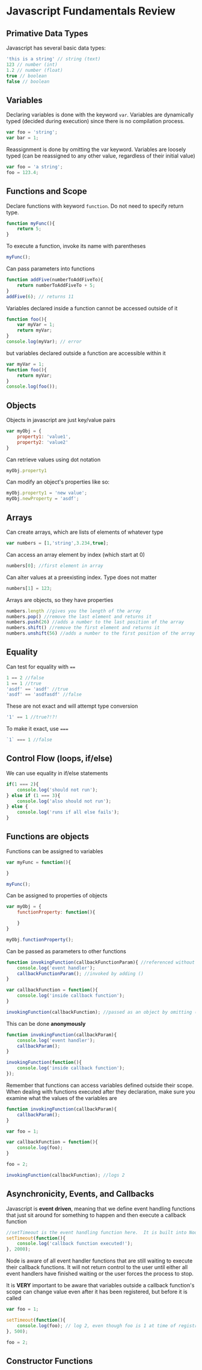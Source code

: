 # Javascript Fundamentals Review

## Primative Data Types

Javascript has several basic data types:

```javascript
'this is a string' // string (text)
123 // number (int)
1.2 // number (float)
true // boolean
false // boolean
```

## Variables

Declaring variables is done with the keyword `var`.  Variables are dynamically typed (decided during execution) since there is no compilation process.

```javascript
var foo = 'string';
var bar = 1;
```

Reassignment is done by omitting the var keyword.  Variables are loosely typed (can be reassigned to any other value, regardless of their initial value)

```javascript
var foo = 'a string';
foo = 123.4;
```

## Functions and Scope

Declare functions with keyword `function`.  Do not need to specify return type.

```javascript
function myFunc(){
	return 5;
}
```

To execute a function, invoke its name with parentheses

```javascript
myFunc();
```

Can pass parameters into functions

```javascript
function addFive(numberToAddFiveTo){
	return numberToAddFiveTo + 5;
}
addFive(6); // returns 11
```

Variables declared inside a function cannot be accessed outside of it

```javascript
function foo(){
	var myVar = 1;
	return myVar;
}
console.log(myVar); // error
```

but variables declared outside a function are accessible within it

```javascript
var myVar = 1;
function foo(){
	return myVar;
}
console.log(foo());
```

## Objects

Objects in javascript are just key/value pairs

```javascript
var myObj = {
	property1: 'value1',
	property2: 'value2'
}
```

Can retrieve values using dot notation

```javascript
myObj.property1
```

Can modify an object's properties like so:

```javascript
myObj.property1 = 'new value';
myObj.newProperty = 'asdf';
```

## Arrays

Can create arrays, which are lists of elements of whatever type

```javascript
var numbers = [1,'string',3.234,true];
```

Can access an array element by index (which start at 0)

```javascript
numbers[0]; //first element in array
```

Can alter values at a preexisting index.  Type does not matter

```javascript
numbers[1] = 123;
```

Arrays are objects, so they have properties

```javascript
numbers.length //gives you the length of the array
numbers.pop() //remove the last element and returns it
numbers.push(26) //adds a number to the last position of the array
numbers.shift() //remove the first element and returns it
numbers.unshift(56) //adds a number to the first position of the array and pushes everything down
```

## Equality

Can test for equality with `==`

```javascript
1 == 2 //false
1 == 1 //true
'asdf' == 'asdf' //true
'asdf' == 'asdfasdf' //false
```

These are not exact and will attempt type conversion

```javascript
'1' == 1 //true?!?!
```

To make it exact, use `===`

```javascript
`1` === 1 //false
```

## Control Flow (loops, if/else)

We can use equality in if/else statements

```javascript
if(1 === 2){
	console.log('should not run');
} else if (1 === 3){
	console.log('also should not run');
} else {
	console.log('runs if all else fails');
}
```

## Functions are objects

Functions can be assigned to variables

```javascript
var myFunc = function(){

}

myFunc();
```
Can be assigned to properties of objects

```javascript
var myObj = {
	functionProperty: function(){

	}
}

myObj.functionProperty();
```

Can be passed as parameters to other functions

```javascript
function invokingFunction(callbackFunctionParam){ //referenced without ()
	console.log('event handler');
	callbackFunctionParam(); //invoked by adding ()
}

var callbackFunction = function(){
	console.log('inside callback function');
}

invokingFunction(callbackFunction); //passed as an object by omitting ()
```

This can be done **anonymously**

```javascript
function invokingFunction(callbackParam){
	console.log('event handler');
	callbackParam();
}

invokingFunction(function(){
	console.log('inside callback function');
});
```

Remember that functions can access variables defined outside their scope.  When dealing with functions executed after they declaration, make sure you examine what the values of the variables are


```javascript
function invokingFunction(callbackParam){
	callbackParam();
}

var foo = 1;

var callbackFunction = function(){
	console.log(foo);       
}

foo = 2;

invokingFunction(callbackFunction); //logs 2
```

## Asynchronicity, Events, and Callbacks

Javascript is **event driven**, meaning that we define event handling functions that just sit around for something to happen and then execute a callback function

```Javascript
//setTimeout is the event handling function here.  It is built into Node.  The event it handles is the passing of two seconds.  Once this event occurs, it executes its callback function
setTimeout(function(){
	console.log('callback function executed!');
}, 2000);
```

Node is aware of all event handler functions that are still waiting to execute their callback functions.  It will not return control to the user until either all event handlers have finished waiting or the user forces the process to stop.

It is **VERY** important to be aware that variables outside a callback function's scope can change value even after it has been registered, but before it is called

```javascript
var foo = 1;

setTimeout(function(){
	console.log(foo); // log 2, even though foo is 1 at time of registration
}, 500);

foo = 2;
```

## Constructor Functions
